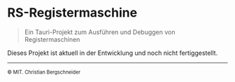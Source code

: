 # RS-Registermaschine
> Ein Tauri-Projekt zum Ausführen und Debuggen von Registermaschinen

Dieses Projekt ist aktuell in der Entwicklung und noch nicht fertiggestellt.

- - -

<span style="font-size: 0.8em;">&copy; MIT. Christian Bergschneider</span>